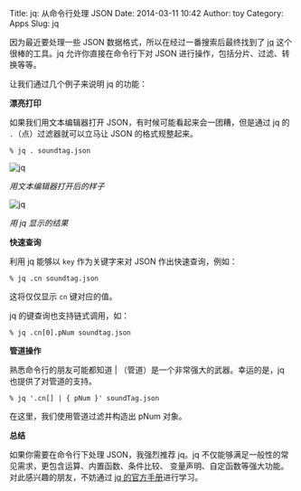 Title: jq: 从命令行处理 JSON
Date: 2014-03-11 10:42
Author: toy
Category: Apps
Slug: jq

因为最近要处理一些 JSON 数据格式，所以在经过一番搜索后最终找到了 [jq][j] 这个很棒的工具。jq 允许你直接在命令行下对 JSON 进行操作，包括分片、过滤、转换等等。

<!-- PELICAN_END_SUMMARY -->

让我们通过几个例子来说明 jq 的功能：

**漂亮打印**

如果我们用文本编辑器打开 JSON，有时候可能看起来会一团糟，但是通过 jq 的 `.`（点）过滤器就可以立马让 JSON 的格式规整起来。

    % jq . soundtag.json

![jq](/img/2014/03/jq01.png)

*用文本编辑器打开后的样子*

![jq](/img/2014/03/jq02.png)

*用 jq 显示的结果*

**快速查询**

利用 jq 能够以 `key` 作为关键字来对 JSON 作出快速查询，例如：

    % jq .cn soundtag.json

这将仅仅显示 `cn` 键对应的值。

jq 的键查询也支持链式调用，如：

    % jq .cn[0].pNum soundtag.json

**管道操作**

熟悉命令行的朋友可能都知道 | （管道）是一个非常强大的武器。幸运的是，jq 也提供了对管道的支持。

    % jq '.cn[] | { pNum }' soundTag.json

在这里，我们使用管道过滤并构造出 pNum 对象。

**总结**

如果你需要在命令行下处理 JSON，我强烈推荐 jq。jq 不仅能够满足一般性的常见需求，更包含运算、内置函数、条件比较、  变量声明、自定函数等强大功能。对此感兴趣的朋友，不妨通过 [jq 的官方手册][m]进行学习。

[j]: http://stedolan.github.io/jq/  
[m]: http://stedolan.github.io/jq/manual/
